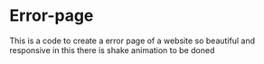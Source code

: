 # Error-page
This is a code to create a error page of a website so beautiful and responsive
in this there is shake animation to be doned  
